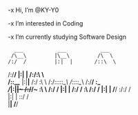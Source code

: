 -x  Hi, I’m @KY-Y0 

-x  I’m interested in Coding

-x  I’m currently studying Software Design

      ___           ___           ___     
     /\__\         |\__\         /\  \    
    /:/  /         |:|  |       /::\  \   
   /:/__/          |:|  |      /:/\:\  \  
  /::\__\____      |:|__|__   /:/  \:\  \ 
 /:/\:::::\__\     /::::\__\ /:/__/ \:\__\
 \/_|:|~~|~       /:/~~/~    \:\  \ /:/  /
    |:|  |       /:/  /       \:\  /:/  / 
    |:|  |       \/__/         \:\/:/  /  
    |:|  |                      \::/  /   
     \|__|                       \/__/    
